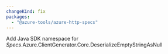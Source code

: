 ```yaml
---
changeKind: fix
packages:
  - "@azure-tools/azure-http-specs"
---
```


Add Java SDK namespace for _Specs_.Azure.ClientGenerator.Core.DeserializeEmptyStringAsNull
